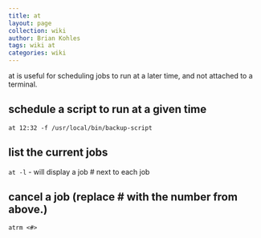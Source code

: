 ```yaml
---
title: at
layout: page
collection: wiki
author: Brian Kohles
tags: wiki at
categories: wiki
---
```


at is useful for scheduling jobs to run at a later time, and not attached to a terminal.

## schedule a script to run at a given time
`at 12:32 -f /usr/local/bin/backup-script`

## list the current jobs
`at -l`
	- will display a job # next to each job

## cancel a job (replace # with the number from above.)
`atrm <#>`
